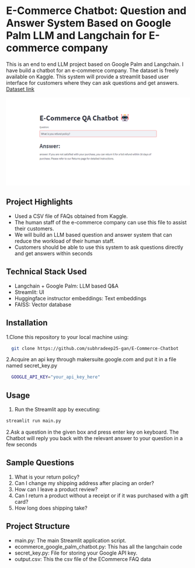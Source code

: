 # E-Commerce Chatbot: Question and Answer System Based on Google Palm LLM and Langchain for E-commerce company  

This is an end to end LLM project based on Google Palm and Langchain. I have build a chatbot for an e-commerce company.
The dataset is freely available on Kaggle. This system will provide a streamlit based user interface for customers where they can ask questions and get answers.
[Dataset link](https://www.kaggle.com/datasets/saadmakhdoom/ecommerce-faq-chatbot-dataset/)

![](ECommerceChatbot.png)

## Project Highlights

- Used a CSV file of FAQs obtained from Kaggle. 
- The human staff of the e-commerce company can use this file to assist their customers.
- We will build an LLM based question and answer system that can reduce the workload of their human staff.
- Customers should be able to use this system to ask questions directly and get answers within seconds

## Technical Stack Used
  - Langchain + Google Palm: LLM based Q&A
  - Streamlit: UI
  - Huggingface instructor embeddings: Text embeddings
  - FAISS: Vector database

## Installation

1.Clone this repository to your local machine using:

```bash
  git clone https://github.com/subhradeep25-gan/E-Commerce-Chatbot
```
2.Acquire an api key through makersuite.google.com and put it in a file named secret_key.py

```bash
  GOOGLE_API_KEY="your_api_key_here"
```
## Usage

1. Run the Streamlit app by executing:
```bash
streamlit run main.py

```

2.Ask a question in the given box and press enter key on keyboard.
The Chatbot will reply you back with the relevant answer to your question in a few seconds

## Sample Questions
1. What is your return policy?
2. Can I change my shipping address after placing an order?
3. How can I leave a product review?
4. Can I return a product without a receipt or if it was purchased with a gift card?
5. How long does shipping take?

## Project Structure

- main.py: The main Streamlit application script.
- ecommerce_google_palm_chatbot.py: This has all the langchain code
- secret_key.py: File for storing your Google API key.
- output.csv: This the csv file of the ECommerce FAQ data
